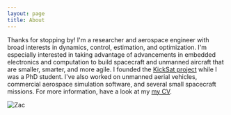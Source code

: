 ```yaml
---
layout: page
title: About
---
```


Thanks for stopping by! I'm a researcher and aerospace engineer with broad interests in dynamics, control, estimation, and optimization. I'm especially interested in taking advantage of advancements in embedded electronics and computation to build spacecraft and unmanned aircraft that are smaller, smarter, and more agile. I founded the [KickSat project](http://kicksat.io) while I was a PhD student. I've also worked on unmanned aerial vehicles, commercial aerospace simulation software, and several small spacecraft missions. For more information, have a look at my [my CV](http://zacmanchester.github.io/docs/CV-Manchester-May2018.pdf).

![Zac](http://zacmanchester.github.io/img/Zac_Falcon9.jpg)
